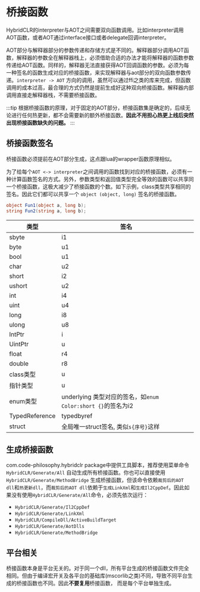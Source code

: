 
# 桥接函数

HybridCLR的interpreter与AOT之间需要双向函数调用。比如interpreter调用AOT函数，或者AOT通过interface接口或者delegate回调interpreter。

AOT部分与解释器部分的参数传递和存储方式是不同的。解释器部分调用AOT函数，解释器的参数全在解释器栈上，必须借助合适的办法才能将解释器的函数参数传递给AOT函数。同样的，解释器无法直接获得AOT回调函数的参数。必须为每一种签名的函数生成对应的桥接函数，来实现解释器与aot部分的双向函数参数传递。`interpreter -> AOT` 方向的调用，虽然可以通过ffi之类的库来完成，但函数调用的成本过高，最合理的方式仍然是提前生成好这种双向桥接函数。解释器内部调用直接走解释器栈，不需要桥接函数。

:::tip
根据桥接函数的原理，对于固定的AOT部分，桥接函数集是确定的，后续无论进行任何热更新，都不会需要新的额外桥接函数。**因此不用担心热更上线后突然出现桥接函数缺失的问题。**
:::

## 桥接函数签名

桥接函数必须提前在AOT部分生成，这点跟lua的wrapper函数原理相似。

为了给每个`AOT <-> interpreter`之间调用的函数找到对应的桥接函数，必须有一种计算函数签名的方式。另外，参数类型和返回值类型完全等效的函数可以共享同一个桥接函数，这极大减少了桥接函数的个数。如下示例，class类型共享相同的签名。因此它们都可以共享一个 `object (object, long)` 签名的桥接函数。

```csharp
object Fun1(object a, long b);
string Fun2(string a, long b);
```

|类型|签名|
|-|-|
|sbyte|i1|
|byte|u1|
|bool|u1|
|char|u2|
|short|i2|
|ushort|u2|
|int|i4|
|uint|u4|
|long|i8|
|ulong|u8|
|IntPtr|i|
|UintPtr|u|
|float|r4|
|double|r8|
|class类型|u|
|指针类型|u|
|enum类型|underlying 类型对应的签名，如`enum Color:short {}`的签名为i2|
|TypedReference|typedbyref|
|struct|全局唯一struct签名, 类似`s{序号}`这样|

## 生成桥接函数

com.code-philosophy.hybridclr package中提供工具脚本，推荐使用菜单命令 `HybridCLR/Generate/All` 自动生成所有桥接函数。你也可以直接使用`HybridCLR/Generate/MethodBridge`
生成桥接函数，但该命令依赖`裁剪后的AOT dll`和`热更新dll`，而`裁剪后的AOT dll`依赖于`生成LinkXml`和`生成Il2CppDef`。因此如果没有使用`HybridCLR/Generate/All`命令，必须先依次运行：

- `HybridCLR/Generate/Il2CppDef`
- `HybridCLR/Generate/LinkXml`
- `HybridCLR/CompileDll/ActiveBuildTarget`
- `HybridCLR/Generate/AotDlls`
- `HybridCLR/Generate/MethodBridge`

## 平台相关

桥接函数本身是平台无关的。对于同一个dll，所有平台生成的桥接函数文件完全相同。但由于编译宏开关及各平台的基础库(mscorlib之类)不同，导致不同平台生成的桥接函数也不同。因此**不要复用**桥接函数，
而是每个平台单独生成。
